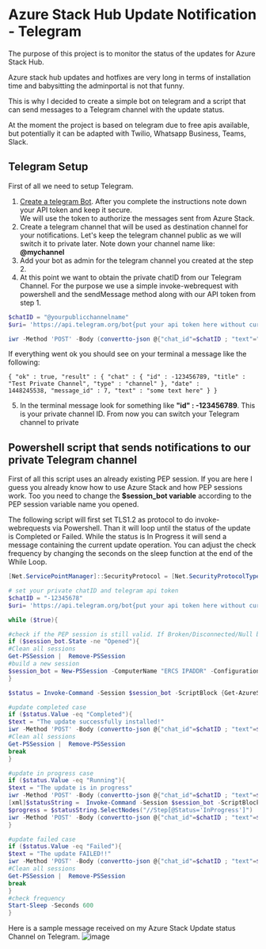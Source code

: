 # Azure Stack Hub Update Notification - Telegram

The purpose of this project is to monitor the status of the updates for Azure Stack Hub.

Azure stack hub updates and hotfixes are very long in terms of installation time and babysitting the adminportal is not that funny.

This is why I decided to create a simple bot on telegram and a script that can send messages to a Telegram channel with the update status.

At the moment the project is based on telegram due to free apis available, but potentially it can be adapted with Twilio, Whatsapp Business, Teams, Slack.


## Telegram Setup
First of all we need to setup Telegram.

1. [Create a telegram Bot](https://core.telegram.org/bots#3-how-do-i-create-a-bot). After you complete the instructions note down your API token and keep it secure. \
We will use the token to authorize the messages sent from Azure Stack.
2. Create a telegram channel that will be used as destination channel for your notifications. Let's keep the telegram channel public as we will switch it to private later. Note down your channel name like: **@mychannel**
3. Add your bot as admin for the telegram channel you created at the step 2.
4. At this point we want to obtain the private chatID from our Telegram Channel.
For the purpose we use a simple invoke-webrequest with powershell and the sendMessage method along with our API token from step 1.

```powershell
$chatID = "@yourpublicchannelname"
$uri= 'https://api.telegram.org/bot{put your api token here without curly brackets}/sendMessage'

iwr -Method 'POST' -Body (convertto-json @{"chat_id"=$chatID ; "text"="some text here"}) -Uri $uri -ContentType "application/json;charset=utf-8"

```

If everything went ok you should see on your terminal a message like the following:

    { "ok" : true, "result" : { "chat" : { "id" : -123456789, "title" : "Test Private Channel", "type" : "channel" }, "date" :      1448245538, "message_id" : 7, "text" : "some text here" } }
  
5. In the terminal message look for something like **"id" : -123456789**. This is your private channel ID. From now you can switch your Telegram channel to private


## Powershell script that sends notifications to our private Telegram channel

First of all this script uses an already existing PEP session. If you are here I guess you already know how to use Azure Stack and how PEP sessions work.
Too you need to change the **$session_bot variable** according to the PEP session variable name you opened.

The following script will first set TLS1.2 as protocol to do invoke-webrequests via Powershell.
Than it will loop until the status of the update is Completed or Failed.
While the status is In Progress it will send a message containing  the current update operation.
You can adjust the check frequency by changing the seconds on the sleep function at the end of the While Loop.

```powershell
[Net.ServicePointManager]::SecurityProtocol = [Net.SecurityProtocolType]::Tls12

# set your private chatID and telegram api token
$chatID = "-12345678"
$uri= 'https://api.telegram.org/bot{put your api token here without curly brackets}/sendMessage'

while ($true){

#check if the PEP session is still valid. If Broken/Disconnected/Null build a new one.
if ($session_bot.State -ne "Opened"){
#Clean all sessions
Get-PSSession |  Remove-PSSession
#build a new session
$session_bot = New-PSSession -ComputerName "ERCS IPADDR" -ConfigurationName PrivilegedEndpoint -Credential $credential -Authentication Credssp
}

$status = Invoke-Command -Session $session_bot -ScriptBlock {Get-AzureStackUpdateStatus -StatusOnly}

#update completed case
if ($status.Value -eq "Completed"){
$text = "The update successfully installed!"
iwr -Method 'POST' -Body (convertto-json @{"chat_id"=$chatID ; "text"=$text}) -Uri $uri -ContentType "application/json;charset=utf-8"
#Clean all sessions
Get-PSSession |  Remove-PSSession
break
}

#update in progress case
if ($status.Value -eq "Running"){
$text = "The update is in progress"
iwr -Method 'POST' -Body (convertto-json @{"chat_id"=$chatID ; "text"=$text}) -Uri $uri -ContentType "application/json;charset=utf-8"
[xml]$statusString =  Invoke-Command -Session $session_bot -ScriptBlock {Get-AzureStackUpdateStatus}
$progress = $statusString.SelectNodes("//Step[@Status='InProgress']") | select fullstepindex,Description | Format-Table | Out-String
iwr -Method 'POST' -Body (convertto-json @{"chat_id"=$chatID ; "text"=$progress}) -Uri $uri -ContentType "application/json;charset=utf-8"
}

#update failed case
if ($status.Value -eq "Failed"){
$text = "The update FAILED!!"
iwr -Method 'POST' -Body (convertto-json @{"chat_id"=$chatID ; "text"=$text}) -Uri $uri -ContentType "application/json;charset=utf-8"
#Clean all sessions
Get-PSSession |  Remove-PSSession
break
}
#check frequency
Start-Sleep -Seconds 600
}
```

Here is a sample message received on my Azure Stack Update status Channel on Telegram.
![image](https://user-images.githubusercontent.com/42093926/83010358-70c77300-a018-11ea-8ed1-e83ecf280fd1.png)
